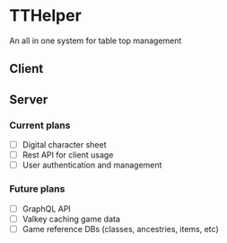 # TTHelper

An all in one system for table top management

## Client

## Server

### Current plans

- [ ] Digital character sheet
- [ ] Rest API for client usage
- [ ] User authentication and management

### Future plans

- [ ] GraphQL API
- [ ] Valkey caching game data
- [ ] Game reference DBs (classes, ancestries, items, etc)
